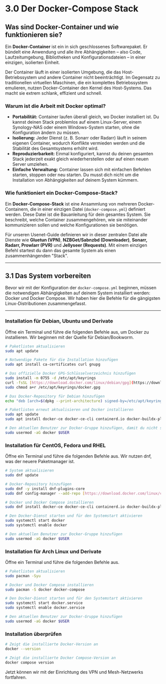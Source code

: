 # 3.0 Der Docker-Compose Stack

## Was sind Docker-Container und wie funktionieren sie?

Ein **Docker-Container** ist ein in sich geschlossenes Softwarepaket. Er bündelt eine Anwendung und alle ihre Abhängigkeiten – also Code, Laufzeitumgebung, Bibliotheken und Konfigurationsdateien – in einer einzigen, isolierten Einheit.

Der Container läuft in einer isolierten Umgebung, die das Host-Betriebssystem und andere Container nicht beeinträchtigt. Im Gegensatz zu traditionellen virtuellen Maschinen, die ein komplettes Betriebssystem emulieren, nutzen Docker-Container den Kernel des Host-Systems. Das macht sie extrem schlank, effizient und schnell.

### Warum ist die Arbeit mit Docker optimal?

* **Portabilität:** Container laufen überall gleich, wo Docker installiert ist. Du kannst deinen Stack problemlos auf einem Linux-Server, einem Synology-NAS oder einem Windows-System starten, ohne die Konfiguration ändern zu müssen.
* **Isolierung:** Jeder Dienst (z. B. Sonarr oder Radarr) läuft in seinem eigenen Container, wodurch Konflikte vermieden werden und die Stabilität des Gesamtsystems erhöht wird.
* **Reproduzierbarkeit:** Einmal konfiguriert, kannst du deinen gesamten Stack jederzeit exakt gleich wiederherstellen oder auf einen neuen Server umziehen.
* **Einfache Verwaltung:** Container lassen sich mit einfachen Befehlen starten, stoppen oder neu starten. Du musst dich nicht um die Installation von Abhängigkeiten auf deinem System kümmern.

### Wie funktioniert ein Docker-Compose-Stack?

Ein **Docker-Compose-Stack** ist eine Ansammlung von mehreren Docker-Containern, die in einer einzigen Datei (`docker-compose.yml`) definiert werden. Diese Datei ist die Bauanleitung für dein gesamtes System. Sie beschreibt, welche Container zusammengehören, wie sie miteinander kommunizieren sollen und welche Konfigurationen sie benötigen.

Für unseren Usenet-Guide definieren wir in dieser zentralen Datei alle Dienste wie **Gluetun (VPN)**, **NZBGet/Sabnzbd (Downloader)**, **Sonarr, Radarr, Prowlarr (PVR)** und **Jellyseer (Requests)**. Mit einem einzigen Befehl startest du dann das gesamte System als einen zusammenhängenden "Stack".

---

## 3.1 Das System vorbereiten

Bevor wir mit der Konfiguration der `docker-compose.yml` beginnen, müssen die notwendigen Abhängigkeiten auf deinem System installiert werden: Docker und Docker Compose. Wir haben hier die Befehle für die gängigsten Linux-Distributionen zusammengefasst.

---

### Installation für Debian, Ubuntu und Derivate

Öffne ein Terminal und führe die folgenden Befehle aus, um Docker zu installieren. Wir beginnen mit der Quelle für Debian/Bookworm.

```bash
# Paketlisten aktualisieren
sudo apt update

# Notwendige Pakete für die Installation hinzufügen
sudo apt install ca-certificates curl gnupg

# Das offizielle Docker GPG-Schlüsselverzeichnis hinzufügen
sudo install -m 0755 -d /etc/apt/keyrings
curl -fsSL [https://download.docker.com/linux/debian/gpg](https://download.docker.com/linux/debian/gpg) | sudo gpg --dearmor -o /etc/apt/keyrings/docker.gpg
sudo chmod a+r /etc/apt/keyrings/docker.gpg

# Das Docker-Repository für Debian hinzufügen
echo "deb [arch=$(dpkg --print-architecture) signed-by=/etc/apt/keyrings/docker.gpg] [https://download.docker.com/linux/debian](https://download.docker.com/linux/debian) bookworm stable" | sudo tee /etc/apt/sources.list.d/docker.list > /dev/null

# Paketlisten erneut aktualisieren und Docker installieren
sudo apt update
sudo apt install docker-ce docker-ce-cli containerd.io docker-buildx-plugin docker-compose-plugin

# Den aktuellen Benutzer zur Docker-Gruppe hinzufügen, damit du nicht ständig sudo benutzen musst
sudo usermod -aG docker $USER
```

### Installation für CentOS, Fedora und RHEL

Öffne ein Terminal und führe die folgenden Befehle aus. Wir nutzen dnf, was der neuere Paketmanager ist.

```bash
# System aktualisieren
sudo dnf update

# Docker-Repository hinzufügen
sudo dnf -y install dnf-plugins-core
sudo dnf config-manager --add-repo [https://download.docker.com/linux/centos/docker-ce.repo](https://download.docker.com/linux/centos/docker-ce.repo)

# Docker und Docker Compose installieren
sudo dnf install docker-ce docker-ce-cli containerd.io docker-buildx-plugin docker-compose-plugin

# Den Docker-Dienst starten und für den Systemstart aktivieren
sudo systemctl start docker
sudo systemctl enable docker

# Den aktuellen Benutzer zur Docker-Gruppe hinzufügen
sudo usermod -aG docker $USER
```

### Installation für Arch Linux und Derivate

Öffne ein Terminal und führe die folgenden Befehle aus.

```bash
# Paketlisten aktualisieren
sudo pacman -Syu

# Docker und Docker Compose installieren
sudo pacman -S docker docker-compose

# Den Docker-Dienst starten und für den Systemstart aktivieren
sudo systemctl start docker.service
sudo systemctl enable docker.service

# Den aktuellen Benutzer zur Docker-Gruppe hinzufügen
sudo usermod -aG docker $USER
```

### Installation überprüfen

 ```bash
# Zeigt die installierte Docker-Version an
docker --version

# Zeigt die installierte Docker Compose-Version an
docker compose version
 ```

Jetzt können wir mit der Einrichtung des VPN und Mesh-Netzwerks fortfahren.
